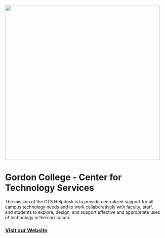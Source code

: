 <img src='https://user-images.githubusercontent.com/43764277/171280732-dd0beaab-8c07-4a39-8b31-da94a1b79f15.jpg' width='500px'></img>
# Gordon College - Center for Technology Services
The mission of the CTS Helpdesk is to provide centralized support for all campus technology needs and to work collaboratively with faculty, staff, and students to explore, design, and support effective and appropriate uses of technology in the curriculum.
### [Visit our Website](https://cts.gordon.edu)

